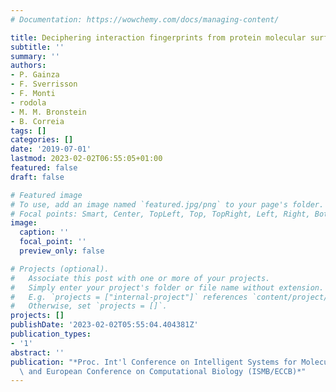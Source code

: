 ```yaml
---
# Documentation: https://wowchemy.com/docs/managing-content/

title: Deciphering interaction fingerprints from protein molecular surfaces
subtitle: ''
summary: ''
authors:
- P. Gainza
- F. Sverrisson
- F. Monti
- rodola
- M. M. Bronstein
- B. Correia
tags: []
categories: []
date: '2019-07-01'
lastmod: 2023-02-02T06:55:05+01:00
featured: false
draft: false

# Featured image
# To use, add an image named `featured.jpg/png` to your page's folder.
# Focal points: Smart, Center, TopLeft, Top, TopRight, Left, Right, BottomLeft, Bottom, BottomRight.
image:
  caption: ''
  focal_point: ''
  preview_only: false

# Projects (optional).
#   Associate this post with one or more of your projects.
#   Simply enter your project's folder or file name without extension.
#   E.g. `projects = ["internal-project"]` references `content/project/deep-learning/index.md`.
#   Otherwise, set `projects = []`.
projects: []
publishDate: '2023-02-02T05:55:04.404381Z'
publication_types:
- '1'
abstract: ''
publication: "*Proc. Int'l Conference on Intelligent Systems for Molecular Biology\
  \ and European Conference on Computational Biology (ISMB/ECCB)*"
---
```

